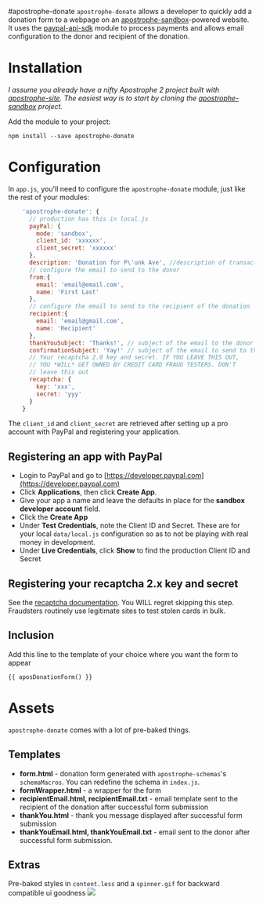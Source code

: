 #apostrophe-donate
`apostrophe-donate` allows a developer to quickly add a donation form to a webpage on an [apostrophe-sandbox](https://github.com/apostrophe-sandbox)-powered website.
It uses the [paypal-api-sdk](https://github.com/paypal/rest-api-sdk-nodejs) module to process payments and allows email configuration to the donor and recipient of the donation.

# Installation
*I assume you already have a nifty Apostrophe 2 project built with [apostrophe-site](https://github.com/punkave/apostrophe-site). The easiest way is to start by cloning the [apostrophe-sandbox](https://github.com/apostrophe-sandbox) project.*

Add the module to your project:

`npm install --save apostrophe-donate`

# Configuration

In `app.js`, you'll need to configure the `apostrophe-donate` module, just like the rest of your modules:

```javascript
    'apostrophe-donate': {
      // production has this in local.js
      payPal: {
        mode: 'sandbox',
        client_id: 'xxxxxx',
        client_secret: 'xxxxxx'
      },
      description: 'Donation for P\'unk Ave', //description of transaction
      // configure the email to send to the donor
      from:{
        email: 'email@email.com',
        name: 'First Last'
      },
      // configure the email to send to the recipient of the donation
      recipient:{
        email: 'email@gmail.com',
        name: 'Recipient'
      },
      thankYouSubject: 'Thanks!', // subject of the email to the donor
      confirmationSubject: 'Yay!' // subject of the email to send to the recipient of the donation,
      // Your recaptcha 2.0 key and secret. IF YOU LEAVE THIS OUT,
      // YOU *WILL* GET OWNED BY CREDIT CARD FRAUD TESTERS. DON'T
      // leave this out
      recaptcha: {
        key: 'xxx',
        secret: 'yyy'
      }
    }
```

The `client_id` and `client_secret` are retrieved after setting up a pro account with PayPal and registering your application.

## Registering an app with PayPal

* Login to PayPal and go to [https://developer.paypal.com](https://developer.paypal.com)
* Click **Applications**, then click **Create App**.
* Give your app a name and leave the defaults in place for the **sandbox developer account** field.
* Click the **Create App**
* Under **Test Credentials**, note the Client ID and Secret. These are for your local `data/local.js` configuration so as to not be playing with real money in development.
* Under **Live Credentials**, click **Show** to find the production Client ID and Secret

## Registering your recaptcha 2.x key and secret

See the [recaptcha documentation](https://developers.google.com/recaptcha/docs/display). You WILL regret skipping this step. Fraudsters routinely use legitimate sites to test stolen cards in bulk.

## Inclusion
Add this line to the template of your choice where you want the form to appear
```
{{ aposDonationForm() }}
```

# Assets
`apostrophe-donate` comes with a lot of pre-baked things.

## Templates
* **form.html** - donation form generated with `apostrophe-schemas`'s `schemaMacros`. You can redefine the schema in `index.js`.
* **formWrapper.html** - a wrapper for the form
* **recipientEmail.html, recipientEmail.txt** - email template sent to the recipient of the donation after successful form submission
* **thankYou.html** - thank you message displayed after successful form submission
* **thankYouEmail.html, thankYouEmail.txt** - email sent to the donor after successful form submission.

## Extras
Pre-baked styles in `content.less` and a `spinner.gif` for backward compatible ui goodness
![](https://github.com/punkave/apostrophe-donate/blob/master/public/images/spinner.gif)
